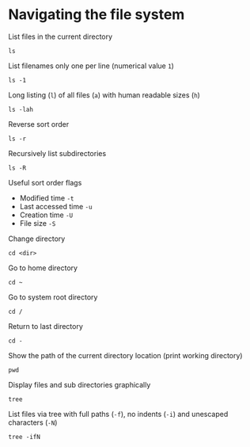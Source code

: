 # Navigating the file system

List files in the current directory

    ls

List filenames only one per line (numerical value `1`)

    ls -1

Long listing (`l`) of all files (`a`) with human readable sizes (`h`)

    ls -lah

Reverse sort order

    ls -r

Recursively list subdirectories

    ls -R

Useful sort order flags

- Modified time `-t`
- Last accessed time `-u`
- Creation time `-U`
- File size `-S`

Change directory

    cd <dir>

Go to home directory

    cd ~

Go to system root directory

    cd /

Return to last directory

    cd -

Show the path of the current directory location (print working directory)

    pwd

Display files and sub directories graphically

    tree

List files via tree with full paths (`-f`), no indents (`-i`) and unescaped characters (`-N`)

    tree -ifN
